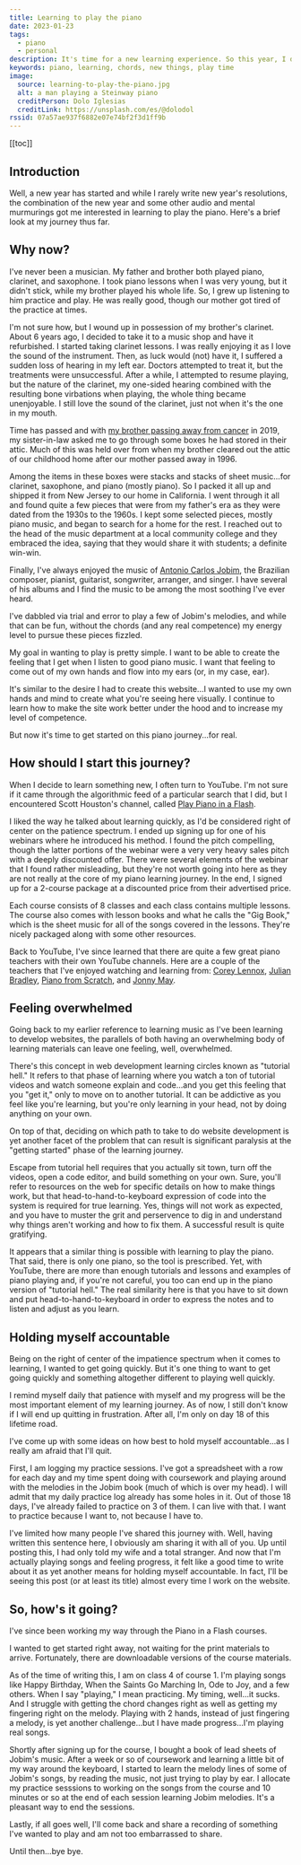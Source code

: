 ```yaml
---
title: Learning to play the piano
date: 2023-01-23
tags:
  - piano
  - personal
description: It's time for a new learning experience. So this year, I decided to learn to play the piano.
keywords: piano, learning, chords, new things, play time
image:
  source: learning-to-play-the-piano.jpg
  alt: a man playing a Steinway piano
  creditPerson: Dolo Iglesias
  creditLink: https://unsplash.com/es/@dolodol
rssid: 07a57ae937f6882e07e74bf2f3d1ff9b
---
```


[[toc]]

## Introduction

Well, a new year has started and while I rarely write new year's resolutions, the combination of the new year and some other audio and mental murmurings got me interested in learning to play the piano. Here's a brief look at my journey thus far.

## Why now?

I've never been a musician. My father and brother both played piano, clarinet, and saxophone. I took piano lessons when I was very young, but it didn't stick, while my brother played his whole life. So, I grew up listening to him practice and play. He was really good, though our mother got tired of the practice at times.

I'm not sure how, but I wound up in possession of my brother's clarinet. About 6 years ago, I decided to take it to a music shop and have it refurbished. I started taking clarinet lessons. I was really enjoying it as I love the sound of the instrument. Then, as luck would (not) have it, I suffered a sudden loss of hearing in my left ear. Doctors attempted to treat it, but the treatments were unsuccessful. After a while, I attempted to resume playing, but the nature of the clarinet, my one-sided hearing combined with the resulting bone virbations when playing, the whole thing became unenjoyable. I still love the sound of the clarinet, just not when it's the one in my mouth.

Time has passed and with [my brother passing away from cancer](https://www.bobmonsour.com/posts/losing-my-brother-to-cancer/) in 2019, my sister-in-law asked me to go through some boxes he had stored in their attic. Much of this was held over from when my brother cleared out the attic of our childhood home after our mother passed away in 1996.

Among the items in these boxes were stacks and stacks of sheet music...for clarinet, saxophone, and piano (mostly piano). So I packed it all up and shipped it from New Jersey to our home in California. I went through it all and found quite a few pieces that were from my father's era as they were dated from the 1930s to the 1960s. I kept some selected pieces, mostly piano music, and began to search for a home for the rest. I reached out to the head of the music department at a local community college and they embraced the idea, saying that they would share it with students; a definite win-win.

Finally, I've always enjoyed the music of [Antonio Carlos Jobim](https://en.wikipedia.org/wiki/Ant%C3%B4nio_Carlos_Jobim), the Brazilian composer, pianist, guitarist, songwriter, arranger, and singer. I have several of his albums and I find the music to be among the most soothing I've ever heard.

I've dabbled via trial and error to play a few of Jobim's melodies, and while that can be fun, without the chords (and any real competence) my energy level to pursue these pieces fizzled.

My goal in wanting to play is pretty simple. I want to be able to create the feeling that I get when I listen to good piano music. I want that feeling to come out of my own hands and flow into my ears (or, in my case, ear).

It's similar to the desire I had to create this website...I wanted to use my own hands and mind to create what you're seeing here visually. I continue to learn how to make the site work better under the hood and to increase my level of competence.

But now it's time to get started on this piano journey...for real.

## How should I start this journey?

When I decide to learn something new, I often turn to YouTube. I'm not sure if it came through the algorithmic feed of a particular search that I did, but I encountered Scott Houston's channel, called [Play Piano in a Flash](https://www.youtube.com/@pianoinaflash/videos).

I liked the way he talked about learning quickly, as I'd be considered right of center on the patience spectrum. I ended up signing up for one of his webinars where he introduced his method. I found the pitch compelling, though the latter portions of the webinar were a very very heavy sales pitch with a deeply discounted offer. There were several elements of the webinar that I found rather misleading, but they're not worth going into here as they are not really at the core of my piano learning journey. In the end, I signed up for a 2-course package at a discounted price from their advertised price.

Each course consists of 8 classes and each class contains multiple lessons. The course also comes with lesson books and what he calls the "Gig Book," which is the sheet music for all of the songs covered in the lessons. They're nicely packaged along with some other resources.

Back to YouTube, I've since learned that there are quite a few great piano teachers with their own YouTube channels. Here are a couple of the teachers that I've enjoyed watching and learning from: [Corey Lennox](https://www.youtube.com/@CoreyLennox/about), [Julian Bradley](https://www.youtube.com/@jazztutorial/about), [Piano from Scratch](https://www.youtube.com/@PianoFromScratch/about), and [Jonny May](https://www.youtube.com/@PianoWithJonny/about).

## Feeling overwhelmed

Going back to my earlier reference to learning music as I've been learning to develop websites, the parallels of both having an overwhelming body of learning materials can leave one feeling, well, overwhelmed.

There's this concept in web development learning circles known as "tutorial hell." It refers to that phase of learning where you watch a ton of tutorial videos and watch someone explain and code...and you get this feeling that you "get it," only to move on to another tutorial. It can be addictive as you feel like you're learning, but you're only learning in your head, not by doing anything on your own.

On top of that, deciding on which path to take to do website development is yet another facet of the problem that can result is significant paralysis at the "getting started" phase of the learning journey.

Escape from tutorial hell requires that you actually sit town, turn off the videos, open a code editor, and build something on your own. Sure, you'll refer to resources on the web for specific details on how to make things work, but that head-to-hand-to-keyboard expression of code into the system is required for true learning. Yes, things will not work as expected, and you have to muster the grit and perservence to dig in and understand why things aren't working and how to fix them. A successful result is quite gratifying.

It appears that a similar thing is possible with learning to play the piano. That said, there is only one piano, so the tool is prescribed. Yet, with YouTube, there are more than enough tutorials and lessons and examples of piano playing and, if you're not careful, you too can end up in the piano version of "tutorial hell." The real similarity here is that you have to sit down and put head-to-hand-to-keyboard in order to express the notes and to listen and adjust as you learn.

## Holding myself accountable

Being on the right of center of the impatience spectrum when it comes to learning, I wanted to get going quickly. But it's one thing to want to get going quickly and something altogether different to playing well quickly.

I remind myself daily that patience with myself and my progress will be the most important element of my learning journey. As of now, I still don't know if I will end up quitting in frustration. After all, I'm only on day 18 of this lifetime road.

I've come up with some ideas on how best to hold myself accountable...as I really am afraid that I'll quit.

First, I am logging my practice sessions. I've got a spreadsheet with a row for each day and my time spent doing with coursework and playing around with the melodies in the Jobim book (much of which is over my head). I will admit that my daily practice log already has some holes in it. Out of those 18 days, I've already failed to practice on 3 of them. I can live with that. I want to practice because I want to, not because I have to.

I've limited how many people I've shared this journey with. Well, having written this sentence here, I obviously am sharing it with all of you. Up until posting this, I had only told my wife and a total stranger. And now that I'm actually playing songs and feeling progress, it felt like a good time to write about it as yet another means for holding myself accountable. In fact, I'll be seeing this post (or at least its title) almost every time I work on the website.

## So, how's it going?

I've since been working my way through the Piano in a Flash courses.

I wanted to get started right away, not waiting for the print materials to arrive. Fortunately, there are downloadable versions of the course materials.

As of the time of writing this, I am on class 4 of course 1. I'm playing songs like Happy Birthday, When the Saints Go Marching In, Ode to Joy, and a few others. When I say "playing," I mean practicing. My timing, well...it sucks. And I struggle with getting the chord changes right as well as getting my fingering right on the melody. Playing with 2 hands, instead of just fingering a melody, is yet another challenge...but I have made progress...I'm playing real songs.

Shortly after signing up for the course, I bought a book of lead sheets of Jobim's music. After a week or so of coursework and learning a little bit of my way around the keyboard, I started to learn the melody lines of some of Jobim's songs, by reading the music, not just trying to play by ear. I allocate my practice sesssions to working on the songs from the course and 10 minutes or so at the end of each session learning Jobim melodies. It's a pleasant way to end the sessions.

Lastly, if all goes well, I'll come back and share a recording of something I've wanted to play and am not too embarrassed to share.

Until then...bye bye.

